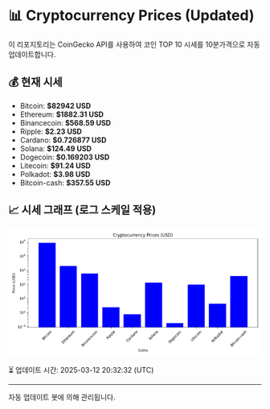 
# 📊 Cryptocurrency Prices (Updated)

이 리포지토리는 CoinGecko API를 사용하여 코인 TOP 10 시세를 10분가격으로 자동 업데이트합니다.

## 💰 현재 시세
- Bitcoin: **$82942 USD**
- Ethereum: **$1882.31 USD**
- Binancecoin: **$568.59 USD**
- Ripple: **$2.23 USD**
- Cardano: **$0.726877 USD**
- Solana: **$124.49 USD**
- Dogecoin: **$0.169203 USD**
- Litecoin: **$91.24 USD**
- Polkadot: **$3.98 USD**
- Bitcoin-cash: **$357.55 USD**

## 📈 시세 그래프 (로그 스케일 적용)
![Crypto Prices](crypto_prices.png)

⏳ 업데이트 시간: 2025-03-12 20:32:32 (UTC)

---
자동 업데이트 봇에 의해 관리됩니다.

